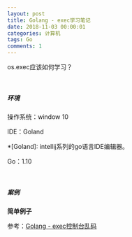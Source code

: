 ```yaml
---
layout: post
title: Golang - exec学习笔记
date: 2018-11-03 00:00:01
categories: 计算机
tags: Go
comments: 1
---
```


os.exec应该如何学习？

<br>

##### 环境

操作系统：window 10

IDE：Goland		

*[Goland]: intellij系列的go语言IDE编辑器。

Go：1.10

<br>

##### 案例

**简单例子**

参考：[Golang - exec控制台乱码](/2018/11/03/Golang-exec控制台乱码)

<br>